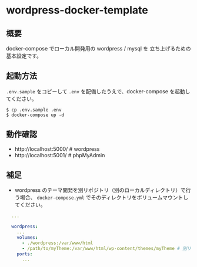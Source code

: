 # wordpress-docker-template

## 概要

docker-compose でローカル開発用の wordpress / mysql を 立ち上げるための基本設定です。

## 起動方法

`.env.sample` をコピーして `.env` を配備したうえで、docker-compose を起動してください。

```
$ cp .env.sample .env
$ docker-compose up -d
```

## 動作確認

* http://localhost:5000/  # wordpress
* http://localhost:5001/  # phpMyAdmin

## 補足

* wordpress のテーマ開発を別リポジトリ（別のローカルディレクトリ）で行う場合、 `docker-compose.yml` でそのディレクトリをボリュームマウントしてください。

``` docker-copmose.yml
  ...

  wordpress:
    ...
    volumes:
      - ./wordpress:/var/www/html
      - /path/to/myTheme:/var/www/html/wp-content/themes/myTheme # 別リポジトリでテーマ開発をする場合
    ports: 
      ...
```